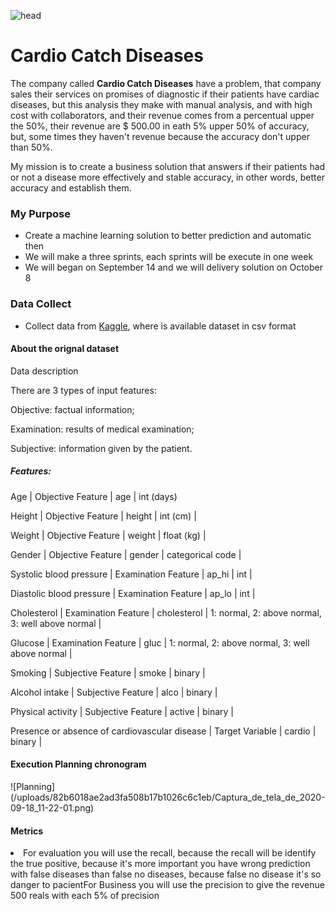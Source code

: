 ![head](https://www.seguroscatalanaoccidente.com/blog/assets/multimedia/2018/03/dolor-brazo-izquierdo.jpg)
<h1 color="blue">Cardio Catch Diseases</h1>

<p>The company called <b>Cardio Catch Diseases</b> have a problem, that company sales their services on promises of diagnostic if their patients have cardiac diseases, but this analysis they make with manual analysis, and with high cost with collaborators, and their revenue comes from a percentual upper the 50%, their revenue are $ 500.00 in eath 5% upper 50% of accuracy, but, some times they haven't revenue because the accuracy don't upper than 50%.</p>

<p>My mission is to create a business solution that answers if their patients had or not a disease more effectively and stable accuracy, in other words, better accuracy and establish them.</p>

<h3>My Purpose</h3>
    <ul>
        <li>Create a machine learning solution to better prediction and automatic then</li>
        <li>We will make a three sprints, each sprints will be execute in one week</li>
        <li>We will began on September 14 and we will delivery solution on October 8</li>
    </ul>

<h3>Data Collect</h3>
    <ul>
        <li>Collect data from <a href="https://www.kaggle.com/sulianova/cardiovascular-disease-dataset">Kaggle</a>, where is available dataset in csv format</li>
    </ul>
    
<h4>About the orignal dataset</h4>
    <p>Data description</p>
    <p>There are 3 types of input features:</p>
    <p>Objective: factual information;</p>
    <p>Examination: results of medical examination;</p>
    <p>Subjective: information given by the patient.</p>
    <h5>Features:</h5>
    <p>Age | Objective Feature | age | int (days)</p>
    <p>Height | Objective Feature | height | int (cm) |</p>
    <p>Weight | Objective Feature | weight | float (kg) |</p>
    <p>Gender | Objective Feature | gender | categorical code |</p>
    <p>Systolic blood pressure | Examination Feature | ap_hi | int |</p>
    <p>Diastolic blood pressure | Examination Feature | ap_lo | int |</p>
    <p>Cholesterol | Examination Feature | cholesterol | 1: normal, 2: above normal, 3: well above normal |</p>
    <p>Glucose | Examination Feature | gluc | 1: normal, 2: above normal, 3: well above normal |</p>
    <p>Smoking | Subjective Feature | smoke | binary |</p>
    <p>Alcohol intake | Subjective Feature | alco | binary |</p>
    <p>Physical activity | Subjective Feature | active | binary |</p>
    <p>Presence or absence of cardiovascular disease | Target Variable | cardio | binary |</p>

<h4>Execution Planning chronogram</h4>
![Planning](/uploads/82b6018ae2ad3fa508b17b1026c6c1eb/Captura_de_tela_de_2020-09-18_11-22-01.png)

<h4>Metrics</h4>
    <li>For evaluation you will use the recall, because the recall will be identify the true positive, because it's more important you have wrong prediction with false diseases than false no diseases, because false no disease it's so danger to pacient<lip
    <li>For Business you will use the precision to give the revenue 500 reals with each 5% of precision</li>